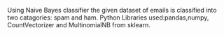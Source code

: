 Using Naive Bayes classifier the given dataset of emails is classified into two catagories: spam and ham.
Python Libraries used:pandas,numpy, CountVectorizer and MultinomialNB from sklearn.
